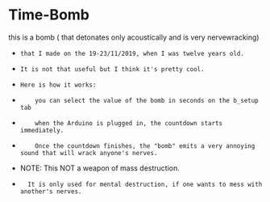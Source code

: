 # Time-Bomb

this is a bomb ( that detonates only acoustically and is very nervewracking) 
 *     that I made on the 19-23/11/2019, when I was twelve years old.
 *     It is not that useful but I think it's pretty cool.
 *     Here is how it works:
 *         you can select the value of the bomb in seconds on the b_setup tab
 *         when the Arduino is plugged in, the countdown starts immediately.
 *         Once the countdown finishes, the "bomb" emits a very annoying sound that will wrack anyone's nerves.
 * NOTE: This NOT a weapon of mass destruction. 
 *       It is only used for mental destruction, if one wants to mess with another's nerves.
